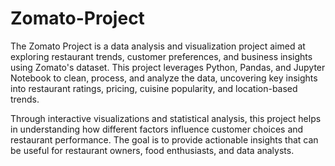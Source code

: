 # Zomato-Project

The Zomato Project is a data analysis and visualization project aimed at exploring restaurant trends, customer preferences, and business insights using Zomato's dataset. This project leverages Python, Pandas, and Jupyter Notebook to clean, process, and analyze the data, uncovering key insights into restaurant ratings, pricing, cuisine popularity, and location-based trends.

Through interactive visualizations and statistical analysis, this project helps in understanding how different factors influence customer choices and restaurant performance. The goal is to provide actionable insights that can be useful for restaurant owners, food enthusiasts, and data analysts.
